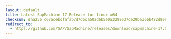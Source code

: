 ```yaml
---
layout: default
title: Latest SapMachine 17 Release for linux-x64
checksum: sha256 c67acebdfafab7d7dbca502d6b5e0a3289537de29ba36bb482d809b6dc9cf306
redirect_to:
  - https://github.com/SAP/SapMachine/releases/download/sapmachine-17.0.15/sapmachine-jre-17.0.15_linux-x64_bin.tar.gz
---
```

